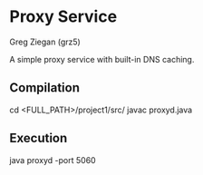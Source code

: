# Proxy Service #

Greg Ziegan (grz5)

A simple proxy service with built-in DNS caching.

## Compilation ##

cd <FULL_PATH>/project1/src/
javac proxyd.java

## Execution ##
java proxyd -port 5060